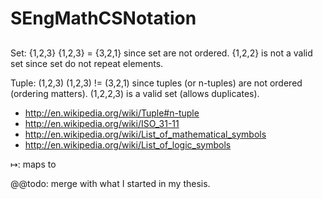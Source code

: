 
# SEngMathCSNotation


##

Set: {1,2,3}
	{1,2,3} = {3,2,1} since set are not ordered.
	{1,2,2} is not a valid set since set do not repeat elements.

Tuple: (1,2,3)
	(1,2,3) != (3,2,1) since tuples (or n-tuples) are not ordered (ordering matters).
	(1,2,2,3) is a valid set (allows duplicates).


- http://en.wikipedia.org/wiki/Tuple#n-tuple
- http://en.wikipedia.org/wiki/ISO_31-11
- http://en.wikipedia.org/wiki/List_of_mathematical_symbols
- http://en.wikipedia.org/wiki/List_of_logic_symbols

↦: maps to

@@todo: merge with what I started in my thesis.

